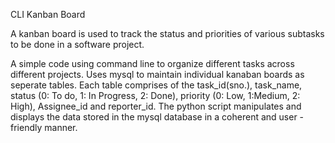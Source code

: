 CLI Kanban Board

A kanban board is used to track the status and priorities of various subtasks to be done in a software project. 

A simple code using command line to organize different tasks across different projects. Uses mysql to maintain individual kanaban boards as seperate tables.
Each table comprises of the task_id(sno.), task_name, status (0: To do, 1: In Progress, 2: Done), priority (0: Low, 1:Medium, 2: High), Assignee_id  and reporter_id.
The python script manipulates and displays the data stored in the mysql database in a coherent and user - friendly manner.
